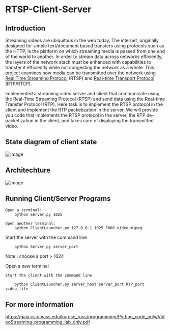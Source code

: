 RTSP-Client-Server
======


Introduction
----
Streaming videos are ubiquitous in the web today. The internet, originally designed for simple text/document based transfers using protocols such as the HTTP, is the platform on which streaming media is passed from one end of the world to another. In order to stream data across networks efficiently, the layers of the network stack must be enhanced with capabilities to transfer it efficiently while not congesting the network as a whole. This project examines how media can be transmitted over the network using [Real Time Streaming Protocol](https://www.ietf.org/rfc/rfc2326.txt) (RTSP) and [Real-time Transport Protocol](https://en.wikipedia.org/wiki/Real-time_Transport_Protocol) (RTP/RTCP).

Implemented a streaming video server and client that
communicate using the Real-Time Streaming Protocol (RTSP) and send data
using the Real-time Transfer Protocol (RTP). 
Here task is to implement the
RTSP protocol in the client and implement the RTP packetization in the server.
We will provide you code that implements the RTSP protocol in the server, the
RTP de-packetization in the client, and takes care of displaying the transmitted
video.

State diagram of client state
---- 
![image](https://user-images.githubusercontent.com/75716586/198874566-e02d5d51-1270-410c-8970-9957078849e1.png) 

Architechture
----
![image](https://user-images.githubusercontent.com/75716586/198874775-a2e86dc2-217b-4679-aee4-71a44b313513.png)

Running Client/Server Programs
----
    Open a terminal:
        python Server.py 1025

    Open another terminal:
        python ClientLauncher.py 127.0.0.1 1025 5008 video.mjpeg


Start the server with the command line
	
		python Server.py server_port
	
Note : choose a port > 1024

Open a new terminal

	Start the client with the command line
		
		python ClientLauncher.py server_host server_port RTP_port video_file
	
For more information 
----
https://gaia.cs.umass.edu/kurose_ross/programming/Python_code_only/VideoStreaming_programming_lab_only.pdf
